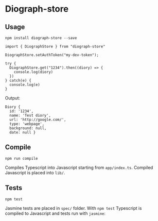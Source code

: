 # Diograph-store

## Usage

```
npm install diograph-store --save
```

```
import { DiographStore } from "diograph-store"
```

```
DiographStore.setAuthToken("my-dev-token");

try {
  DiographStore.get("1234").then((diory) => {
    console.log(diory)
  })
} catch(e) {
  console.log(e)
}
```

Output:
```
Diory {
  id: '1234',
  name: 'Test diory',
  url: 'http://google.com/',
  type: 'webpage',
  background: null,
  date: null }
```

## Compile

```
npm run compile
```

Compiles Typescript into Javascript starting from `app/index.ts`.
Compiled Javascript is placed into `lib/`.

## Tests

```
npm test
```

Jasmine tests are placed in `spec/` folder.
With `npm test` Typescript is compiled to Javascript and tests run with `jasmine`:



